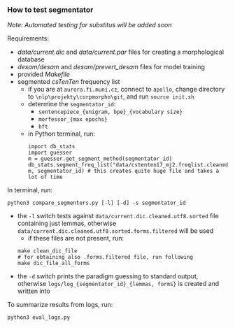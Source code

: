 ### How to test segmentator

*Note: Automated testing for substitus will be added soon*

Requirements:

- *data/current.dic* and *data/current.par* files for creating a morphological database
- *desam/desam* and *desam/prevert_desam* files for model training
- provided *Makefile*
- segmented *csTenTen* frequency list
  - if you are at `aurora.fi.muni.cz`, connect to `apollo`, change directory to `\nlp\projekty\corpmorpho\git`, and run ```source init.sh```
  - determine the `segmentator_id`:
    - `sentencepiece_{unigram, bpe}_{vocabulary size}`
    - `morfessor_{max epochs}`
    - `hft`
  - in Python terminal, run:
    ```
    import db_stats
    import guesser
    m = guesser.get_segment_method(segmentator_id)
    db_stats.segment_freq_list("data/cstenten17_mj2.freqlist.cleaned.sorted_alpha", m, segmentator_id) # this creates quite huge file and takes a lot of time
    ```
    
In terminal, run:
  ```
  python3 compare_segmenters.py [-l] [-d] -s segmentator_id
  ```
  - the `-l` switch tests against `data/current.dic.cleaned.utf8.sorted` file containing just lemmas, otherwise `data/current.dic.cleaned.utf8.sorted.forms.filtered` will be used
    - if these files are not present, run:
    ```
    make clean_dic_file
    # for obtaining also .forms.filtered file, run following
    make dic_file_all_forms
    ```
  - the `-d` switch prints the paradigm guessing to standard output, otherwise `logs/log_{segmentator_id}_{lemmas, forms}` is created and written into

To summarize results from logs, run:
  ```
  python3 eval_logs.py
  ```